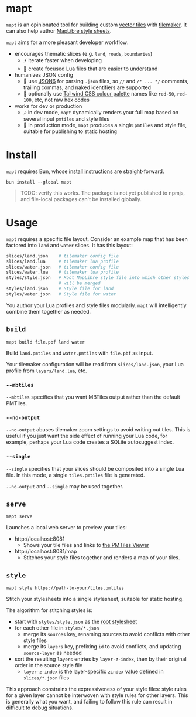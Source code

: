 # mapt

`mapt` is an opinionated tool for building custom [vector tiles](https://docs.mapbox.com/data/tilesets/guides/vector-tiles-introduction/) with [tilemaker](https://github.com/systemed/tilemaker). It can also help author
[MapLibre style sheets](https://maplibre.org/maplibre-style-spec/).

`mapt` aims for a more pleasant developer workflow:

- encourages thematic slices (e.g. `land`, `roads`, `boundaries`)
  - ⚡ iterate faster when developing
  - 🎯 create focused Lua files that are easier to understand
- humanizes JSON config
  - 🤝 use [JSON6](https://github.com/d3x0r/json6) for parsing `.json` files, so `//` and `/* ... */` comments, trailing commas, and naked identifiers are supported
  - 🎨 optionally use [Tailwind CSS colour palette](https://atmos.style/palettes/tailwindcss) names like `red-50`, `red-100`, etc, not raw hex codes
- works for dev or production
  - 🎶 in dev mode, `mapt` dynamically renders your full map based on several input `pmtiles` and style files
  - 🎵 in production mode, `mapt` produces a single `pmtiles` and style file, suitable for publishing to static hosting

# Install

`mapt` requires Bun, whose [install instructions](https://bun.sh/docs/installation) are straight-forward.

`bun install --global mapt`

> TODO: verify this works. The package is not yet published to npmjs, and file-local packages can't be installed globally.

# Usage

`mapt` requires a specific file layout. Consider an example map
that has been factored into `land` and `water` slices. It has this
layout:

```bash
slices/land.json    # tilemaker config file
slices/land.lua     # tilemaker lua profile
slices/water.json   # tilemaker config file
slices/water.lua    # tilemaker lua profile
styles/style.json   # Root MapLibre style file into which other styles
                    # will be merged
styles/land.json    # Style file for land
styles/water.json   # Style file for water
```

You author your Lua profiles and style files modularly. `mapt` will
intelligently combine them together as needed.

## `build`

```
mapt build file.pbf land water
```

Build `land.pmtiles` and `water.pmtiles` with `file.pbf` as input.

Your tilemaker configuration will be read from `slices/land.json`, your Lua profile from `layers/land.lua`, etc.

### `--mbtiles`

`--mbtiles` specifies that you want MBTiles output rather than the default PMTiles.

### `--no-output`

`--no-output` abuses tilemaker zoom settings to avoid writing out tiles. This is useful if you
just want the side effect of running your Lua code, for example, perhaps your Lua code creates a SQLite
autosuggest index.

### `--single`

`--single` specifies that your slices should be composited into a single Lua file. In this mode,
a single `tiles.pmtiles` file is generated.

`--no-output` and `--single` may be used together.

## `serve`

```
mapt serve
```

Launches a local web server to preview your tiles:

- http://localhost:8081
  - Shows your tile files and links to [the PMTiles Viewer](https://protomaps.github.io/PMTiles/)
- http://localhost:8081/map
  - Stitches your style files together and renders a map of your tiles.

## `style`

```
mapt style https://path-to-your/tiles.pmtiles
```

Stitch your stylesheets into a single stylesheet, suitable for static hosting.

The algorithm for stitching styles is:

- start with `styles/style.json` as the [root stylesheet](https://maplibre.org/maplibre-style-spec/root/)
- for each other file in `styles/*.json`
  - merge its `sources` key, renaming sources to avoid conflicts with other style files
  - merge its `layers` key, prefixing `id` to avoid conflicts, and updating `source-layer` as needed
- sort the resulting `layers` entries by `layer-z-index`, then by their original order in the source style file
  - `layer-z-index` is the layer-specific `zindex` value defined in `slices/*.json` files

This approach constrains the expressiveness of your style files: style rules for a given layer cannot be interwoven with style rules for other layers. This is generally what you want, and failing to follow this rule can result in difficult to debug situations.
